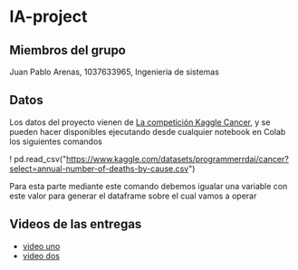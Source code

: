 # IA-project

## Miembros del grupo

Juan Pablo Arenas, 1037633965, Ingenieria de sistemas

## Datos

Los datos del proyecto vienen de [La competición Kaggle Cancer](https://www.kaggle.com/datasets/programmerrdai/cancer), y se pueden hacer disponibles ejecutando desde cualquier notebook en Colab los siguientes comandos

  ! pd.read_csv("https://www.kaggle.com/datasets/programmerrdai/cancer?select=annual-number-of-deaths-by-cause.csv")
  
Para esta parte mediante este comando debemos igualar una variable con este valor para generar el dataframe sobre el cual vamos a operar


## Videos de las entregas

- [video uno](https://youtu.be/3rCwwD5W3XQ)
- [video dos](https://youtu.be/mVmuakBoyAw)

 
 
